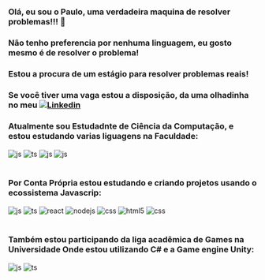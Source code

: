 ### Olá, eu sou o Paulo, uma verdadeira maquina de resolver problemas!!! 🤖
### Não tenho preferencia por nenhuma linguagem, eu gosto mesmo é de resolver o problema!
### Estou a procura de um estágio para resolver problemas reais!
### Se você tiver uma vaga estou a disposição, da uma olhadinha no meu [![Linkedin](https://img.shields.io/badge/LinkedIn-0077B5?style=for-the-badge&logo=linkedin&logoColor=white)](https://www.linkedin.com/in/paulojsdev/)

### Atualmente sou Estudadnte de Ciência da Computação, e estou estudando varias liguagens na Faculdade:

<div style="display: inline_block">
  <img align="center" alt="js" src="https://img.shields.io/badge/Java-ED8B00?style=for-the-badge&logo=openjdk&logoColor=white" />
  <img align="center" alt="ts" src="https://img.shields.io/badge/JavaScript-F7DF1E?style=for-the-badge&logo=javascript&logoColor=black" />
  <img align="center" alt="js" src="https://img.shields.io/badge/Kotlin-0095D5?&style=for-the-badge&logo=kotlin&logoColor=white" />
  <img align="center" alt="js" src="https://img.shields.io/badge/MySQL-00000F?style=for-the-badge&logo=mysql&logoColor=white" /> 
</div><br/>

### Por Conta Própria estou estudando e criando projetos usando o ecossistema Javascrip:

<div style="display: inline_block">
  <img align="center" alt="js" src="https://img.shields.io/badge/JavaScript-F7DF1E?style=for-the-badge&logo=javascript&logoColor=black" />
  <img align="center" alt="ts" src="https://img.shields.io/badge/TypeScript-007ACC?style=for-the-badge&logo=typescript&logoColor=white" />
  <img align="center" alt="react" src="https://img.shields.io/badge/React-20232A?style=for-the-badge&logo=react&logoColor=61DAFB" />
  <img align="center" alt="nodejs" src="https://img.shields.io/badge/Node.js-43853D?style=for-the-badge&logo=node.js&logoColor=white" />
  <img align="center" alt="css" src="https://img.shields.io/badge/Express.js-404D59?style=for-the-badge" />
  <img align="center" alt="html5" src="https://img.shields.io/badge/HTML5-E34F26?style=for-the-badge&logo=html5&logoColor=white" />
  <img align="center" alt="css" src="https://img.shields.io/badge/CSS3-1572B6?style=for-the-badge&logo=css3&logoColor=white" />
</div><br/>

### Também estou participando da liga acadêmica de Games na Universidade Onde estou utilizando C# e a Game engine Unity:

<div style="display: inline_block">
  <img align="center" alt="js" src="https://img.shields.io/badge/Unity-100000?style=for-the-badge&logo=unity&logoColor=white" />
  <img align="center" alt="ts" src="https://img.shields.io/badge/C%23-239120?style=for-the-badge&logo=c-sharp&logoColor=white" />
</div><br/>


